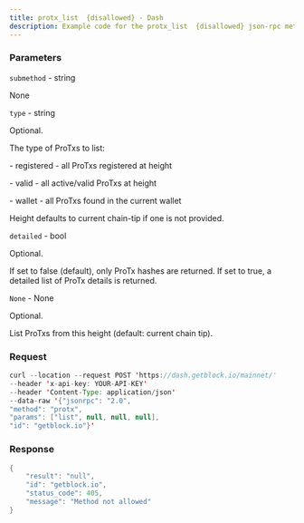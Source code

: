 ```yaml
---
title: protx_list  {disallowed} - Dash
description: Example code for the protx_list  {disallowed} json-rpc method. Сomplete guide on how to use protx_list  {disallowed} json-rpc in GetBlock.io Web3 documentation.
---
```


### Parameters


`submethod` - string

None

`type` - string

Optional.

The type of ProTxs to list:

\- registered - all ProTxs registered at height

\- valid - all active/valid ProTxs at height

\- wallet - all ProTxs found in the current wallet

Height defaults to current chain-tip if one is not provided.

`detailed` - bool

Optional.

If set to false (default), only ProTx hashes are returned. If set to
true, a detailed list of ProTx details is returned.

`None` - None

Optional.

List ProTxs from this height (default: current chain tip).

### Request

``` java
curl --location --request POST 'https://dash.getblock.io/mainnet/' 
--header 'x-api-key: YOUR-API-KEY' 
--header 'Content-Type: application/json' 
--data-raw '{"jsonrpc": "2.0",
"method": "protx",
"params": ["list", null, null, null],
"id": "getblock.io"}'
```

###  Response

``` java
{
    "result": "null",
    "id": "getblock.io",
    "status_code": 405,
    "message": "Method not allowed"
}
```


